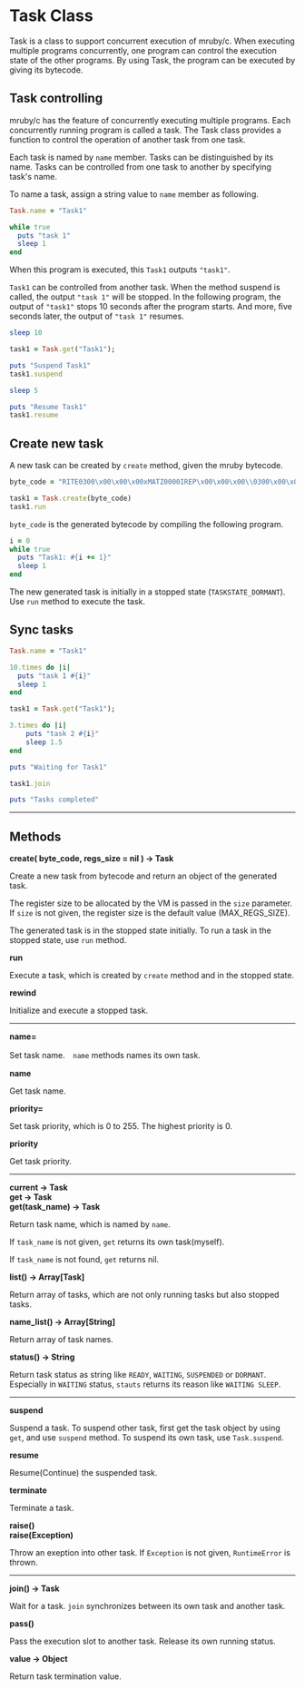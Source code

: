 # Task Class

Task is a class to support concurrent execution of mruby/c.
When executing multiple programs concurrently, one program can control the execution state of the other programs.
By using Task, the program can be executed by giving its bytecode.


## Task controlling

mruby/c has the feature of concurrently executing multiple programs.
Each concurrently running program is called a task.
The Task class provides a function to control the operation of another task from one task.

Each task is named by `name` member. Tasks can be distinguished by its name. 
Tasks can be controlled from one task to another by specifying task's name.

To name a task, assign a string value to `name` member as following.

```Ruby
Task.name = "Task1"

while true
  puts "task 1"
  sleep 1
end
```

When this program is executed, this `Task1` outputs `"task1"`.

`Task1` can be controlled from another task. When the method suspend is called, the output `"task 1"` will be stopped.
In the following program, the output of `"task1"` stops 10 seconds after the program starts. And more, five seconds later, the output of `"task 1"` resumes.



```Ruby
sleep 10

task1 = Task.get("Task1");

puts "Suspend Task1"
task1.suspend

sleep 5

puts "Resume Task1"
task1.resume
```


## Create new task

A new task can be created by `create` method, given the mruby bytecode.

```Ruby
byte_code = "RITE0300\x00\x00\x00xMATZ0000IREP\x00\x00\x00\\0300\x00\x00\x00P\x00\x02\x00\a\x00\x00\x00\x00\x00\x00\x00\"\x06\x01Q\x03\x00\x01\x04\x01=\x04\x01\x01\x01\x04R\x03-\x02\x00\x01\a\x03-\x02\x01\x01%\xFF\xE5\x11\x028\x02i\x00\x01\x00\x00\aTask1: \x00\x00\x02\x00\x04puts\x00\x00\x05sleep\x00END\x00\x00\x00\x00\b"

task1 = Task.create(byte_code)
task1.run
```

`byte_code` is the generated bytecode by compiling the following program.

```Ruby
i = 0
while true
  puts "Task1: #{i += 1}"
  sleep 1
end
```

The new generated task is initially in a stopped state (`TASKSTATE_DORMANT`).
Use `run` method to execute the task. 


## Sync tasks


```Ruby
Task.name = "Task1"

10.times do |i|
  puts "task 1 #{i}"
  sleep 1
end
```

```Ruby
task1 = Task.get("Task1");

3.times do |i|
    puts "task 2 #{i}"
    sleep 1.5
end

puts "Waiting for Task1"

task1.join

puts "Tasks completed"
```

<hr>


## Methods

**create( byte_code, regs_size = nil ) -> Task**

Create a new task from bytecode and return an object of the generated task.

The register size to be allocated by the VM is passed in the `size` parameter. If `size` is not given, the register size is the default value (MAX_REGS_SIZE).

The generated task is in the stopped state initially. To run a task in the stopped state, use `run` method.

**run**

Execute a task, which is created by `create` method and in the stopped state.

**rewind**

Initialize and execute a stopped task.

<hr/>

**name=**

Set task name.　`name` methods names its own task.

**name**

Get task name.

**priority=**

Set task priority, which is 0 to 255. The highest priority is 0.

**priority**

Get task priority.

<hr/>

**current -> Task**<br>
**get -> Task**<br>
**get(task_name) -> Task**

Return task name, which is named by `name`.

If `task_name` is not given, `get` returns its own task(myself).

If `task_name` is not found, `get` returns nil.

**list() -> Array[Task]**

Return array of tasks, which are not only running tasks but also stopped tasks.

**name_list() -> Array[String]**

Return array of task names.

**status() -> String**

Return task status as string like `READY`, `WAITING`, `SUSPENDED` or `DORMANT`.
Especially in `WAITING` status, `stauts` returns its reason like `WAITING SLEEP`.


<hr/>

**suspend**

Suspend a task. To suspend other task, first get the task object by using `get`, and use `suspend` method. To suspend its own task, use `Task.suspend`.

**resume**

Resume(Continue) the suspended task.

**terminate**

Terminate a task.

**raise()**<br>
**raise(Exception)**

Throw an exeption into other task. If `Exception` is not given, `RuntimeError` is thrown.

<hr/>

**join() -> Task**

Wait for a task. `join` synchronizes between its own task and another task.

**pass()**

Pass the execution slot to another task. Release its own running status.

**value -> Object**

Return task termination value.
